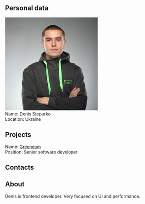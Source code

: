 ## Personal data
![ photo](../people/photo/denis_stepurko.jpg)  
Name:  Denis Stepurko  
Location: Ukraine  
## Projects 
Name: [Greeneum](../projects/greeneum.md)  
Position: Senior software developer
## Contacts

## About
Denis is frontend developer. Very focused on UI and performance.